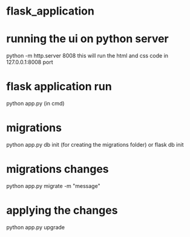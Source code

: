 # flask_application

# running the ui on python server
python -m http.server 8008
this will run the html and css code in 127.0.0.1:8008 port
# flask application run
python app.py (in cmd) 
# migrations 
python app.py db init (for creating the migrations folder) or flask db init

# migrations changes
python app.py migrate -m "message"

# applying the changes
python app.py upgrade 


